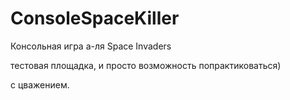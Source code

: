 ﻿# ConsoleSpaceKiller
Консольная игра а-ля Space Invaders

тестовая площадка, и просто возможность попрактиковаться)

с цважением.
